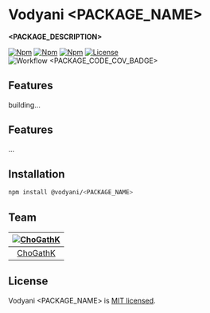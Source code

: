 # Vodyani <PACKAGE_NAME>

**<PACKAGE_DESCRIPTION>**

[![Npm](https://img.shields.io/npm/v/@vodyani/<PACKAGE_NAME>/latest.svg)](https://www.npmjs.com/package/@vodyani/<PACKAGE_NAME>)
[![Npm](https://img.shields.io/npm/v/@vodyani/<PACKAGE_NAME>/beta.svg)](https://www.npmjs.com/package/@vodyani/<PACKAGE_NAME>)
[![Npm](https://img.shields.io/npm/dm/@vodyani/<PACKAGE_NAME>)](https://www.npmjs.com/package/@vodyani/<PACKAGE_NAME>)
[![License](https://img.shields.io/github/license/vodyani/<PACKAGE_NAME>)](LICENSE)
<br>
![Workflow](https://github.com/vodyani/<PACKAGE_NAME>/actions/workflows/release.yml/badge.svg)
<PACKAGE_CODE_COV_BADGE>

## Features

building...

## Features

...

## Installation

```sh
npm install @vodyani/<PACKAGE_NAME>
```

## Team

|[![ChoGathK](https://github.com/chogathK.png?size=100)](https://github.com/chogathK)|
|:-:|
|[ChoGathK](https://github.com/chogathK)|

## License

Vodyani <PACKAGE_NAME> is [MIT licensed](LICENSE).
